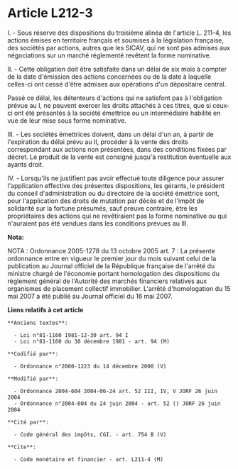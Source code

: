 # Article L212-3

I. - Sous réserve des dispositions du troisième alinéa de l'article L. 211-4, les actions émises en territoire français et
soumises à la législation française, des sociétés par actions, autres que les SICAV, qui ne sont pas admises aux négociations
sur un marché réglementé revêtent la forme nominative.

II. - Cette obligation doit être satisfaite dans un délai de six mois à compter de la date d'émission des actions concernées
ou de la date à laquelle celles-ci ont cessé d'être admises aux opérations d'un dépositaire central.

Passé ce délai, les détenteurs d'actions qui ne satisfont pas à l'obligation prévue au I, ne peuvent exercer les droits
attachés à ces titres, que si ceux-ci ont été présentés à la société émettrice ou un intermédiaire habilité en vue de leur
mise sous forme nominative.

III. - Les sociétés émettrices doivent, dans un délai d'un an, à partir de l'expiration du délai prévu au II, procéder à la
vente des droits correspondant aux actions non présentées, dans des conditions fixées par décret. Le produit de la vente est
consigné jusqu'à restitution éventuelle aux ayants droit.

IV. - Lorsqu'ils ne justifient pas avoir effectué toute diligence pour assurer l'application effective des présentes
dispositions, les gérants, le président du conseil d'administration ou du directoire de la société émettrice sont, pour
l'application des droits de mutation par décès et de l'impôt de solidarité sur la fortune présumés, sauf preuve contraire,
être les propriétaires des actions qui ne revêtiraient pas la forme nominative ou qui n'auraient pas été vendues dans les
conditions prévues au III.

**Nota:**

NOTA : Ordonnance 2005-1278 du 13 octobre 2005 art. 7 : La présente ordonnance entre en vigueur le premier jour du mois
suivant celui de la publication au Journal officiel de la République française de l'arrêté du ministre chargé de l'économie
portant homologation des dispositions du règlement général de l'Autorité des marchés financiers relatives aux organismes de
placement collectif immobilier. L'arrêté d'homologation du 15 mai 2007 a été publié au Journal officiel du 16 mai 2007.

**Liens relatifs à cet article**

	**Anciens textes**:

	  - Loi n°81-1160 1981-12-30 art. 94 I
	  - Loi n°81-1160 du 30 décembre 1981 - art. 94 (M)

	**Codifié par**:

	  - Ordonnance n°2000-1223 du 14 décembre 2000 (V)

	**Modifié par**:

	  - Ordonnance 2004-604 2004-06-24 art. 52 III, IV, V JORF 26 juin 2004
	  - Ordonnance n°2004-604 du 24 juin 2004 - art. 52 () JORF 26 juin 2004

	**Cité par**:

	  - Code général des impôts, CGI. - art. 754 B (V)

	**Cite**:

	  - Code monétaire et financier - art. L211-4 (M)
